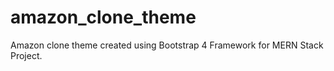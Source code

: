 # amazon_clone_theme
Amazon clone theme created using Bootstrap 4 Framework for MERN Stack Project.
